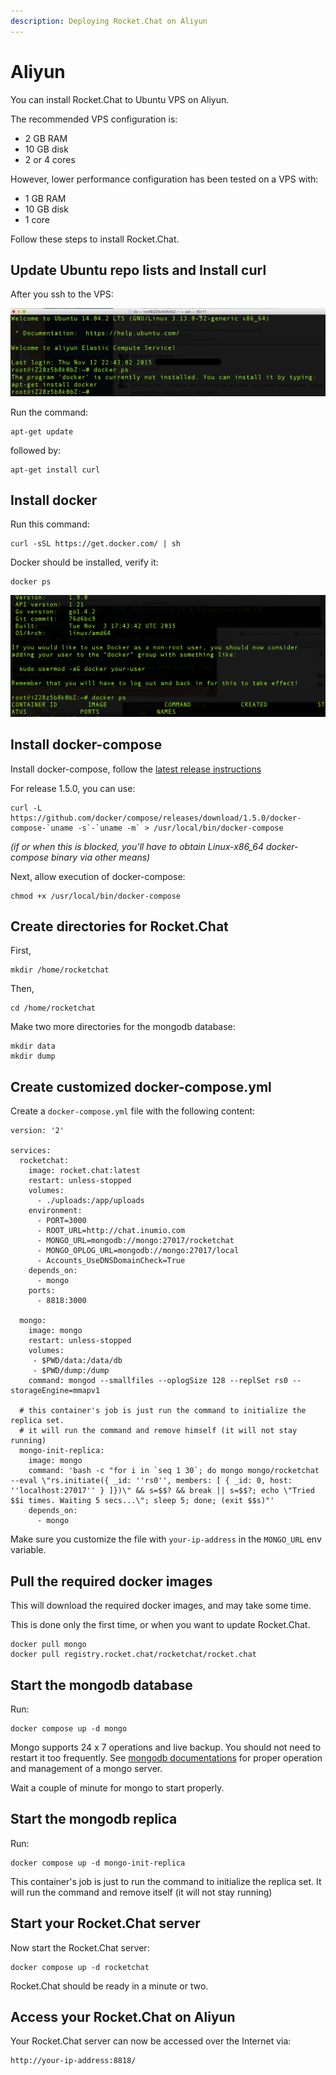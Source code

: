 ```yaml
---
description: Deploying Rocket.Chat on Aliyun
---
```


# Aliyun

You can install Rocket.Chat to Ubuntu VPS on Aliyun.

The recommended VPS configuration is:

* 2 GB RAM
* 10 GB disk
* 2 or 4 cores

However, lower performance configuration has been tested on a VPS with:

* 1 GB RAM
* 10 GB disk
* 1 core

Follow these steps to install Rocket.Chat.

## Update Ubuntu repo lists and Install curl

After you ssh to the VPS:

![aliyun shell](https://raw.githubusercontent.com/Sing-Li/bbug/master/images/aliyun1.png)

Run the command:

```
apt-get update
```

followed by:

```
apt-get install curl
```

## Install docker

Run this command:

```
curl -sSL https://get.docker.com/ | sh
```

Docker should be installed, verify it:

```
docker ps
```

![aliyun docker verify](https://raw.githubusercontent.com/Sing-Li/bbug/master/images/aliyun2.png)

## Install docker-compose

Install docker-compose, follow the [latest release instructions](https://github.com/docker/compose/releases)

For release 1.5.0, you can use:

```
curl -L https://github.com/docker/compose/releases/download/1.5.0/docker-compose-`uname -s`-`uname -m` > /usr/local/bin/docker-compose
```

_(if or when this is blocked, you'll have to obtain Linux-x86\_64 docker-compose binary via other means)_

Next, allow execution of docker-compose:

```
chmod +x /usr/local/bin/docker-compose
```

## Create directories for Rocket.Chat

First,

```
mkdir /home/rocketchat
```

Then,

```
cd /home/rocketchat
```

Make two more directories for the mongodb database:

```
mkdir data
mkdir dump
```

## Create customized docker-compose.yml

Create a `docker-compose.yml` file with the following content:

```
version: '2'

services:
  rocketchat:
    image: rocket.chat:latest
    restart: unless-stopped
    volumes:
      - ./uploads:/app/uploads
    environment:
      - PORT=3000
      - ROOT_URL=http://chat.inumio.com
      - MONGO_URL=mongodb://mongo:27017/rocketchat
      - MONGO_OPLOG_URL=mongodb://mongo:27017/local
      - Accounts_UseDNSDomainCheck=True
    depends_on:
      - mongo
    ports:
      - 8818:3000

  mongo:
    image: mongo
    restart: unless-stopped
    volumes:
     - $PWD/data:/data/db
     - $PWD/dump:/dump
    command: mongod --smallfiles --oplogSize 128 --replSet rs0 --storageEngine=mmapv1

  # this container's job is just run the command to initialize the replica set.
  # it will run the command and remove himself (it will not stay running)
  mongo-init-replica:
    image: mongo
    command: 'bash -c "for i in `seq 1 30`; do mongo mongo/rocketchat --eval \"rs.initiate({ _id: ''rs0'', members: [ { _id: 0, host: ''localhost:27017'' } ]})\" && s=$$? && break || s=$$?; echo \"Tried $$i times. Waiting 5 secs...\"; sleep 5; done; (exit $$s)"'
    depends_on:
      - mongo
```

Make sure you customize the file with `your-ip-address` in the `MONGO_URL` env variable.

## Pull the required docker images

This will download the required docker images, and may take some time.

This is done only the first time, or when you want to update Rocket.Chat.

```
docker pull mongo
docker pull registry.rocket.chat/rocketchat/rocket.chat
```

## Start the mongodb database

Run:

```
docker compose up -d mongo
```

Mongo supports 24 x 7 operations and live backup. You should not need to restart it too frequently. See [mongodb documentations](https://docs.mongodb.org/manual/) for proper operation and management of a mongo server.

Wait a couple of minute for mongo to start properly.

## Start the mongodb replica

Run:

```
docker compose up -d mongo-init-replica
```

This container's job is just to run the command to initialize the replica set. It will run the command and remove itself (it will not stay running)

## Start your Rocket.Chat server

Now start the Rocket.Chat server:

```
docker compose up -d rocketchat
```

Rocket.Chat should be ready in a minute or two.

## Access your Rocket.Chat on Aliyun

Your Rocket.Chat server can now be accessed over the Internet via:

```
http://your-ip-address:8818/
```

